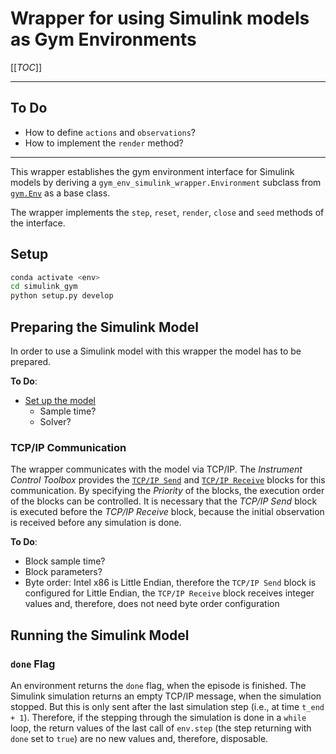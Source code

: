 # Wrapper for using Simulink models as Gym Environments

[[_TOC_]]

---

## To Do

- How to define `actions` and `observations`?
- How to implement the `render` method?

---

This wrapper establishes the gym environment interface for Simulink models by deriving a `gym_env_simulink_wrapper.Environment` subclass from [`gym.Env`](https://github.com/openai/gym/blob/master/gym/core.py#L8) as a base class.

The wrapper implements the `step`, `reset`, `render`, `close` and `seed` methods of the interface.

## Setup

``` bash
conda activate <env>
cd simulink_gym
python setup.py develop
```

## Preparing the Simulink Model

In order to use a Simulink model with this wrapper the model has to be prepared.

__To Do__:

- [Set up the model](https://www.mathworks.com/help/simulink/slref/setmodelparameter.html)
  - Sample time?
  - Solver?

### TCP/IP Communication

The wrapper communicates with the model via TCP/IP. The _Instrument Control Toolbox_ provides the [`TCP/IP Send`](https://www.mathworks.com/help/instrument/tcpipsend.html) and [`TCP/IP Receive`](https://www.mathworks.com/help/instrument/tcpipreceive.html) blocks for this communication. By specifying the _Priority_ of the blocks, the execution order of the blocks can be controlled. It is necessary that the _TCP/IP Send_ block is executed before the _TCP/IP Receive_ block, because the initial observation is received before any simulation is done.

__To Do__:

- Block sample time?
- Block parameters?
- Byte order: Intel x86 is Little Endian, therefore the `TCP/IP Send` block is configured for Little Endian, the `TCP/IP Receive` block receives integer values and, therefore, does not need byte order configuration

## Running the Simulink Model

### `done` Flag

An environment returns the `done` flag, when the episode is finished. The Simulink simulation returns an empty TCP/IP message, when the simulation stopped. But this is only sent after the last simulation step (i.e., at time `t_end + 1`). Therefore, if the stepping through the simulation is done in a `while` loop, the return values of the last call of `env.step` (the step returning with `done` set to `true`) are no new values and, therefore, disposable.